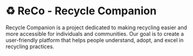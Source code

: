 # :recycle: ReCo - Recycle Companion 

Recycle Companion is a project dedicated to making recycling easier and more accessible for individuals and communities. Our goal is to create a user-friendly platform that helps people understand, adopt, and excel in recycling practices.
